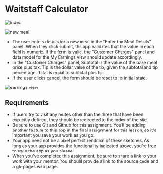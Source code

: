 
# Waitstaff Calculator

![index](https://tf-curricula-prod.s3.amazonaws.com/curricula/TK7MJkkxuVSLEH2iz0I7/ANG-001/v2/assets2/2.1.3_Add_Routes_to_Waitstaff_Tool/waitstaff-index.png)

![new meal](https://tf-curricula-prod.s3.amazonaws.com/curricula/TK7MJkkxuVSLEH2iz0I7/ANG-001/v2/assets2/2.1.3_Add_Routes_to_Waitstaff_Tool/waitstaff-new-meal.png)

* The user enters details for a new meal in the "Enter the Meal Details" panel. When they click submit, the app validates that the value in each field is numeric. If the form is valid, the "Customer Charges" panel and data model for the My Earnings view should update accordingly.
* In the "Customer Charges" panel, Subtotal is the value of the base meal price plus tax. Tip is the dollar value of the tip, given the subtotal and tip percentage. Total is equal to subtotal plus tip.
* If the user clicks cancel, the form should be reset to its initial state.

![earnings view](https://tf-curricula-prod.s3.amazonaws.com/curricula/TK7MJkkxuVSLEH2iz0I7/ANG-001/v2/assets2/2.1.3_Add_Routes_to_Waitstaff_Tool/waitstaff-my-earnings.png)

## Requirements

* If users try to visit any routes other than the three that have been explicitly defined, they should be redirected to the index of the site.
* Be sure to use Git and Github for this assignment. You'll be adding another feature to this app in the final assignment for this lesson, so it's important you save your work as you go.
* Your app need not be a pixel perfect rendition of these sketches. As long as your app provides the functionality indicated above, you're free to style the app as you please.
* When you've completed this assignment, be sure to share a link to your work with your mentor. You should provide a link to the source code and a gh-pages web page.